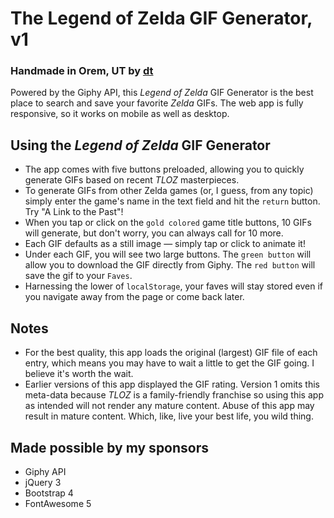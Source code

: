 # The Legend of Zelda GIF Generator, v1

### Handmade in Orem, UT by [dt](https://github.com/danieltov)

Powered by the Giphy API, this _Legend of Zelda_ GIF Generator is the best place to search and save your favorite _Zelda_ GIFs. The web app is fully responsive, so it works on mobile as well as desktop.

## Using the _Legend of Zelda_ GIF Generator

-   The app comes with five buttons preloaded, allowing you to quickly generate GIFs based on recent _TLOZ_ masterpieces.
-   To generate GIFs from other Zelda games (or, I guess, from any topic) simply enter the game's name in the text field and hit the `return` button. Try "A Link to the Past"!
-   When you tap or click on the `gold colored` game title buttons, 10 GIFs will generate, but don't worry, you can always call for 10 more.
-   Each GIF defaults as a still image — simply tap or click to animate it!
-   Under each GIF, you will see two large buttons. The `green button` will allow you to download the GIF directly from Giphy. The `red button` will save the gif to your `Faves`.
-   Harnessing the lower of `localStorage`, your faves will stay stored even if you navigate away from the page or come back later.

## Notes

-   For the best quality, this app loads the original (largest) GIF file of each entry, which means you may have to wait a little to get the GIF going. I believe it's worth the wait.
-   Earlier versions of this app displayed the GIF rating. Version 1 omits this meta-data because _TLOZ_ is a family-friendly franchise so using this app as intended will not render any mature content. Abuse of this app may result in mature content. Which, like, live your best life, you wild thing.

## Made possible by my sponsors

-   Giphy API
-   jQuery 3
-   Bootstrap 4
-   FontAwesome 5
